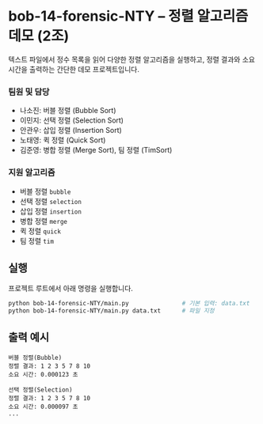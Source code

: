 # bob-14-forensic-NTY – 정렬 알고리즘 데모 (2조)

텍스트 파일에서 정수 목록을 읽어 다양한 정렬 알고리즘을 실행하고, 정렬 결과와 소요 시간을 출력하는 간단한 데모 프로젝트입니다.

### 팀원 및 담당
- 나소진: 버블 정렬 (Bubble Sort)
- 이민지: 선택 정렬 (Selection Sort)
- 안관우: 삽입 정렬 (Insertion Sort)
- 노태영: 퀵 정렬 (Quick Sort)
- 김준영: 병합 정렬 (Merge Sort), 팀 정렬 (TimSort)

### 지원 알고리즘
- 버블 정렬 `bubble`
- 선택 정렬 `selection`
- 삽입 정렬 `insertion`
- 병합 정렬 `merge`
- 퀵 정렬 `quick`
- 팀 정렬 `tim`

## 실행
프로젝트 루트에서 아래 명령을 실행합니다.
```bash
python bob-14-forensic-NTY/main.py               # 기본 입력: data.txt
python bob-14-forensic-NTY/main.py data.txt      # 파일 지정
```

## 출력 예시
```text
버블 정렬(Bubble)
정렬 결과: 1 2 3 5 7 8 10
소요 시간: 0.000123 초

선택 정렬(Selection)
정렬 결과: 1 2 3 5 7 8 10
소요 시간: 0.000097 초
...
```